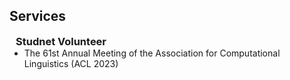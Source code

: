 ## Services

<h3 style="margin:0 10px 0;">Studnet Volunteer</h3>

<ul style="margin:0 0 5px;">
  <li><autocolor>The 61st Annual Meeting of the Association for Computational Linguistics (ACL 2023)</autocolor></li>
</ul>